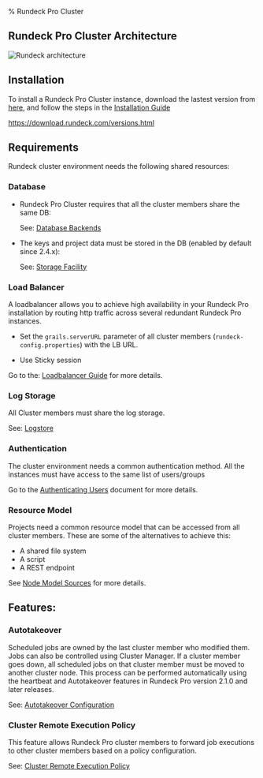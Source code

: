 % Rundeck Pro Cluster

## Rundeck Pro Cluster Architecture
![Rundeck architecture](https://docs.rundeck.com/docs/figures/architecture.png)

## Installation
To install a Rundeck Pro Cluster instance, download the lastest version from [here](https://download.rundeck.com/versions.html), and follow the steps in the [Installation Guide](https://docs.rundeck.com/docs/administration/install)

https://download.rundeck.com/versions.html

## Requirements
Rundeck cluster environment needs the following shared resources:


### Database 
* Rundeck Pro Cluster requires that all the cluster members share the same DB:

  See: [Database Backends](https://docs.rundeck.com/docs/administration/configuration/database/index.html)

* The keys and project data must be stored in the DB (enabled by default since 2.4.x):

  See: [Storage Facility](https://docs.rundeck.com/docs/administration/configuration/storage-facility.html)


### Load Balancer
A loadbalancer allows you to achieve high availability in your Rundeck Pro installation by routing http traffic across several redundant Rundeck Pro instances.

* Set the `grails.serverURL` parameter of all cluster members (`rundeck-config.properties`) with the LB URL.

* Use Sticky session

Go to the: [Loadbalancer Guide](https://docs.rundeck.com/docs/administration/cluster/loadbalancer/index.html) for more details.

### Log Storage
All Cluster members must share the log storage. 

See: [Logstore](https://docs.rundeck.com/docs/administration/cluster/logstore/index.html)


### Authentication
The cluster environment needs a common authentication method. All the instances must have access to the same list of users/groups

Go to the [Authenticating Users](https://docs.rundeck.com/docs/administration/security/authenticating-users.html) document for more details.

### Resource Model
Projects need a common resource model that can be accessed from all cluster members. These are some of the alternatives to achieve this: 

 * A shared file system
 * A script 
 * A REST endpoint

See [Node Model Sources](http://rundeck.org/docs/administration/managing-node-sources.html) for more details.

## Features:

### Autotakeover
Scheduled jobs are owned by the last cluster member who modified them. Jobs can also be controlled using Cluster Manager. If a cluster member goes down, all scheduled jobs on that cluster member must be moved to another cluster node. This process can be performed automatically using the heartbeat and Autotakeover features in Rundeck Pro version 2.1.0 and later releases.

See: [Autotakeover Configuration](https://docs.rundeck.com/docs/administration/cluster/autotakeover/index.html)

### Cluster Remote Execution Policy
This feature allows Rundeck Pro cluster members to forward job executions to other cluster members based on a policy configuration.

See: [Cluster Remote Execution Policy](https://docs.rundeck.com/docs/administration/configuration/remote-job-execution-pro.html)
